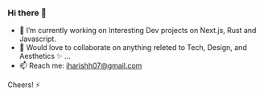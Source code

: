### Hi there 👋

- 🔭 I’m currently working on Interesting Dev projects on Next.js, Rust and Javascript.
- 👯 Would love to collaborate on anything releted to Tech, Design, and Aesthetics ✨ ...
  <br>
- 📫 Reach me: iharishh07@gmail.com

Cheers! ⚡
<!--
**Harishh07/Harishh07** is a ✨ _special_ ✨ repository because its `README.md` (this file) appears on your GitHub profile.

Here are some ideas to get you started:

- 🔭 I’m currently working on ...
- 🌱 I’m currently learning ...
- 👯 I’m looking to collaborate on ...
- 🤔 I’m looking for help with ...
- 💬 Ask me about ...
- 📫 How to reach me: ...
- 😄 Pronouns: ...
- ⚡ Fun fact: ...
-->

